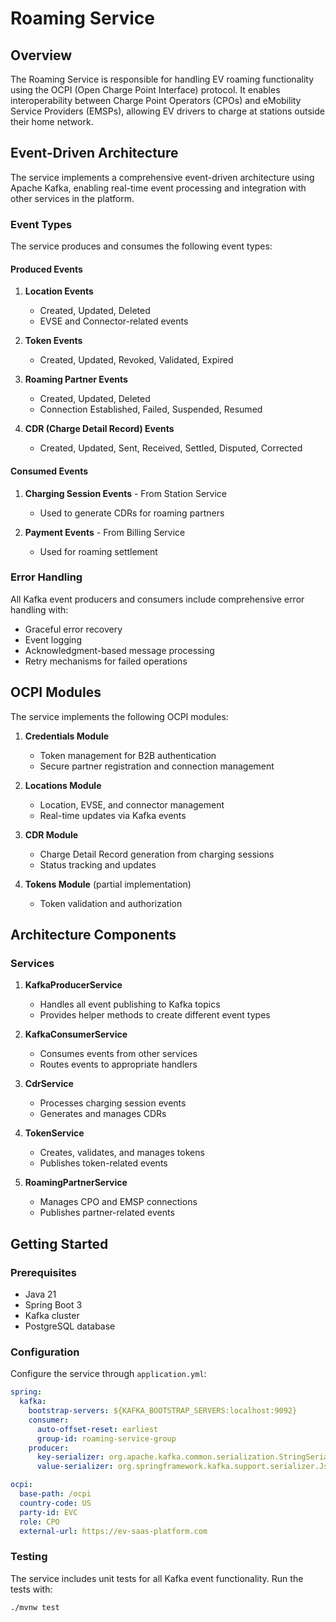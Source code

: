 # Roaming Service

## Overview
The Roaming Service is responsible for handling EV roaming functionality using the OCPI (Open Charge Point Interface) protocol. It enables interoperability between Charge Point Operators (CPOs) and eMobility Service Providers (EMSPs), allowing EV drivers to charge at stations outside their home network.

## Event-Driven Architecture
The service implements a comprehensive event-driven architecture using Apache Kafka, enabling real-time event processing and integration with other services in the platform.

### Event Types
The service produces and consumes the following event types:

#### Produced Events
1. **Location Events**
   - Created, Updated, Deleted
   - EVSE and Connector-related events

2. **Token Events**
   - Created, Updated, Revoked, Validated, Expired

3. **Roaming Partner Events**
   - Created, Updated, Deleted
   - Connection Established, Failed, Suspended, Resumed

4. **CDR (Charge Detail Record) Events**
   - Created, Updated, Sent, Received, Settled, Disputed, Corrected

#### Consumed Events
1. **Charging Session Events** - From Station Service
   - Used to generate CDRs for roaming partners

2. **Payment Events** - From Billing Service
   - Used for roaming settlement

### Error Handling
All Kafka event producers and consumers include comprehensive error handling with:
- Graceful error recovery
- Event logging
- Acknowledgment-based message processing
- Retry mechanisms for failed operations

## OCPI Modules
The service implements the following OCPI modules:

1. **Credentials Module**
   - Token management for B2B authentication
   - Secure partner registration and connection management

2. **Locations Module**
   - Location, EVSE, and connector management
   - Real-time updates via Kafka events

3. **CDR Module**
   - Charge Detail Record generation from charging sessions
   - Status tracking and updates

4. **Tokens Module** (partial implementation)
   - Token validation and authorization

## Architecture Components

### Services

1. **KafkaProducerService**
   - Handles all event publishing to Kafka topics
   - Provides helper methods to create different event types

2. **KafkaConsumerService**
   - Consumes events from other services
   - Routes events to appropriate handlers

3. **CdrService**
   - Processes charging session events
   - Generates and manages CDRs

4. **TokenService**
   - Creates, validates, and manages tokens
   - Publishes token-related events

5. **RoamingPartnerService**
   - Manages CPO and EMSP connections
   - Publishes partner-related events

## Getting Started

### Prerequisites
- Java 21
- Spring Boot 3
- Kafka cluster
- PostgreSQL database

### Configuration
Configure the service through `application.yml`:

```yaml
spring:
  kafka:
    bootstrap-servers: ${KAFKA_BOOTSTRAP_SERVERS:localhost:9092}
    consumer:
      auto-offset-reset: earliest
      group-id: roaming-service-group
    producer:
      key-serializer: org.apache.kafka.common.serialization.StringSerializer
      value-serializer: org.springframework.kafka.support.serializer.JsonSerializer

ocpi:
  base-path: /ocpi
  country-code: US
  party-id: EVC
  role: CPO
  external-url: https://ev-saas-platform.com
```

### Testing
The service includes unit tests for all Kafka event functionality. Run the tests with:

```bash
./mvnw test
``` 